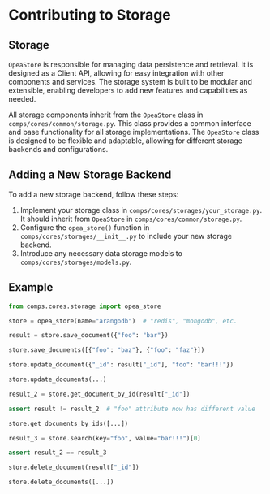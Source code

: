 # Contributing to Storage

## Storage

`OpeaStore` is responsible for managing data persistence and retrieval. It is designed as a Client API, allowing for easy integration with other components and services. The storage system is built to be modular and extensible, enabling developers to add new features and capabilities as needed.

All storage components inherit from the `OpeaStore` class in `comps/cores/common/storage.py`. This class provides a common interface and base functionality for all storage implementations. The `OpeaStore` class is designed to be flexible and adaptable, allowing for different storage backends and configurations.

## Adding a New Storage Backend

To add a new storage backend, follow these steps:

1. Implement your storage class in `comps/cores/storages/your_storage.py`. It should inherit from `OpeaStore` in `comps/cores/common/storage.py`.
2. Configure the `opea_store()` function in `comps/cores/storages/__init__.py` to include your new storage backend.
3. Introduce any necessary data storage models to `comps/cores/storages/models.py`.

## Example

```python
from comps.cores.storage import opea_store

store = opea_store(name="arangodb")  # "redis", "mongodb", etc.

result = store.save_document({"foo": "bar"})

store.save_documents([{"foo": "baz"}, {"foo": "faz"}])

store.update_document({"_id": result["_id"], "foo": "bar!!!"})

store.update_documents(...)

result_2 = store.get_document_by_id(result["_id"])

assert result != result_2  # "foo" attribute now has different value

store.get_documents_by_ids([...])

result_3 = store.search(key="foo", value="bar!!!")[0]

assert result_2 == result_3

store.delete_document(result["_id"])

store.delete_documents([...])
```
